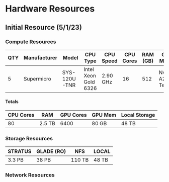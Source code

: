 # Hardware Resources

## Initial Resource (5/1/23)

### Compute Resources

| QTY | Manufacturer | Model | CPU Type | CPU Speed | CPU Cores | RAM (GB) | GPU Model | GPU Cores | GPU Memory | NICs | Storage |
|---|---|----|---|---|---|---|---|---|---|---|---|
| 5 | Supermicro | SYS-120U-TNR | Intel Xeon Gold 6326 | 2.90 GHz | 16 | 512 | Nvidia A2 Tensor | 1280 | 16 GB | 2x10G & 4x25G | 2x100GB & 6x1.6TB NVMe|

#### Totals

| CPU Cores | RAM | GPU Cores | GPU Mem | Local Storage |
|---|---|---|---|---|
| 80 | 2.5 TB | 6400 | 80 GB | 48 TB|

### Storage Resources

| STRATUS | GLADE (RO) | NFS | LOCAL | 
|---|---|----|---|
| 3.3 PB | 38 PB | 110 TB | 48 TB |

### Network Resources